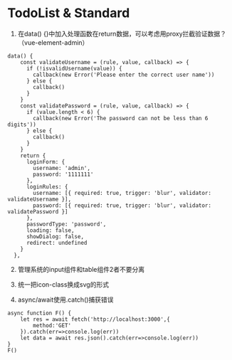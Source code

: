 # TodoList & Standard
1. 在data() {}中加入处理函数在return数据，可以考虑用proxy拦截验证数据？（vue-element-admin）
```
data() {
    const validateUsername = (rule, value, callback) => {
      if (!isvalidUsername(value)) {
        callback(new Error('Please enter the correct user name'))
      } else {
        callback()
      }
    }
    const validatePassword = (rule, value, callback) => {
      if (value.length < 6) {
        callback(new Error('The password can not be less than 6 digits'))
      } else {
        callback()
      }
    }
    return {
      loginForm: {
        username: 'admin',
        password: '1111111'
      },
      loginRules: {
        username: [{ required: true, trigger: 'blur', validator: validateUsername }],
        password: [{ required: true, trigger: 'blur', validator: validatePassword }]
      },
      passwordType: 'password',
      loading: false,
      showDialog: false,
      redirect: undefined
    }
  },
```

2. 管理系统的input组件和table组件2者不要分离

3. 统一把icon-class换成svg的形式

4. async/await使用.catch()捕获错误

```
async function F() {
    let res = await fetch('http://localhost:3000',{
        method:'GET'
    }).catch(err=>console.log(err))
    let data = await res.json().catch(err=>console.log(err))
}
F()
```
